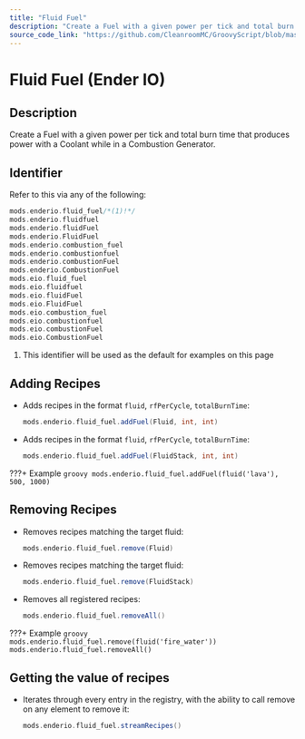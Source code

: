 ```yaml
---
title: "Fluid Fuel"
description: "Create a Fuel with a given power per tick and total burn time that produces power with a Coolant while in a Combustion Generator."
source_code_link: "https://github.com/CleanroomMC/GroovyScript/blob/master/src/main/java/com/cleanroommc/groovyscript/compat/mods/enderio/FluidFuel.java"
---
```


# Fluid Fuel (Ender IO)

## Description

Create a Fuel with a given power per tick and total burn time that produces power with a Coolant while in a Combustion Generator.

## Identifier

Refer to this via any of the following:

```groovy hl_lines="1"
mods.enderio.fluid_fuel/*(1)!*/
mods.enderio.fluidfuel
mods.enderio.fluidFuel
mods.enderio.FluidFuel
mods.enderio.combustion_fuel
mods.enderio.combustionfuel
mods.enderio.combustionFuel
mods.enderio.CombustionFuel
mods.eio.fluid_fuel
mods.eio.fluidfuel
mods.eio.fluidFuel
mods.eio.FluidFuel
mods.eio.combustion_fuel
mods.eio.combustionfuel
mods.eio.combustionFuel
mods.eio.CombustionFuel
```

1. This identifier will be used as the default for examples on this page

## Adding Recipes

- Adds recipes in the format `fluid`, `rfPerCycle`, `totalBurnTime`:

    ```groovy
    mods.enderio.fluid_fuel.addFuel(Fluid, int, int)
    ```

- Adds recipes in the format `fluid`, `rfPerCycle`, `totalBurnTime`:

    ```groovy
    mods.enderio.fluid_fuel.addFuel(FluidStack, int, int)
    ```

???+ Example
    ```groovy
    mods.enderio.fluid_fuel.addFuel(fluid('lava'), 500, 1000)
    ```

## Removing Recipes

- Removes recipes matching the target fluid:

    ```groovy
    mods.enderio.fluid_fuel.remove(Fluid)
    ```

- Removes recipes matching the target fluid:

    ```groovy
    mods.enderio.fluid_fuel.remove(FluidStack)
    ```

- Removes all registered recipes:

    ```groovy
    mods.enderio.fluid_fuel.removeAll()
    ```

???+ Example
    ```groovy
    mods.enderio.fluid_fuel.remove(fluid('fire_water'))
    mods.enderio.fluid_fuel.removeAll()
    ```

## Getting the value of recipes

- Iterates through every entry in the registry, with the ability to call remove on any element to remove it:

    ```groovy
    mods.enderio.fluid_fuel.streamRecipes()
    ```

